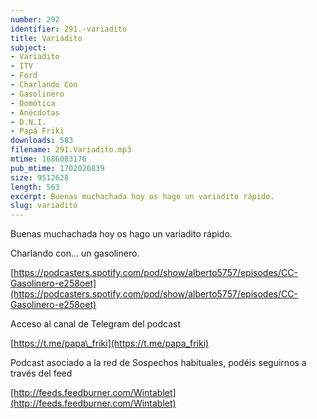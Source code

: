 ```yaml
---
number: 292
identifier: 291.-variadito
title: Variadito
subject:
- Variadito
- ITV
- Ford
- Charlando Con
- Gasolinero
- Domótica
- Anécdotas
- D.N.I.
- Papá Friki
downloads: 583
filename: 291.Variadito.mp3
mtime: 1686083176
pub_mtime: 1702020839
size: 9512628
length: 563
excerpt: Buenas muchachada hoy os hago un variadito rápido.
slug: variadito
---
```

Buenas muchachada hoy os hago un variadito rápido.  

Charlando con... un gasolinero.

[https://podcasters.spotify.com/pod/show/alberto5757/episodes/CC-Gasolinero-e258oet](https://podcasters.spotify.com/pod/show/alberto5757/episodes/CC-Gasolinero-e258oet)  

Acceso al canal de Telegram del podcast

[https://t.me/papa\_friki](https://t.me/papa_friki)  

Podcast asociado a la red de Sospechos habituales, podéis seguirnos a través del feed 

[http://feeds.feedburner.com/Wintablet](http://feeds.feedburner.com/Wintablet)